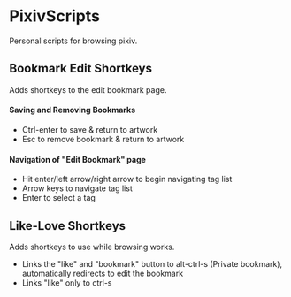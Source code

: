 # PixivScripts
Personal scripts for browsing pixiv.

## Bookmark Edit Shortkeys
Adds shortkeys to the edit bookmark page.
#### Saving and Removing Bookmarks
- Ctrl-enter to save & return to artwork
- Esc to remove bookmark & return to artwork
#### Navigation of "Edit Bookmark" page
- Hit enter/left arrow/right arrow to begin navigating tag list
- Arrow keys to navigate tag list
- Enter to select a tag

## Like-Love Shortkeys
Adds shortkeys to use while browsing works.
- Links the "like" and "bookmark" button to alt-ctrl-s (Private bookmark), automatically redirects to edit the bookmark
- Links "like" only to ctrl-s
